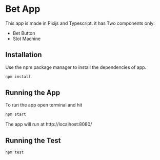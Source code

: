 # Bet App

This app is made in Pixijs and Typescript.
it has Two components only:
 - Bet Button
- Slot Machine

## Installation

Use the npm package manager to install the dependencies of app.

```bash
npm install
```

## Running the App

To run the app open terminal and hit

```bash
npm start
```
The app will run at http://localhost:8080/

## Running the Test

```bash
npm test
```